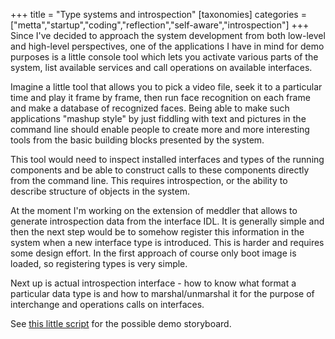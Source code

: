 +++
title = "Type systems and introspection"
[taxonomies]
categories = ["metta","startup","coding","reflection","self-aware","introspection"]
+++
Since I've decided to approach the system development from both low-level and high-level perspectives, one of the applications I have in mind for demo purposes is a little console tool which lets you activate various parts of the system, list available services and call operations on available interfaces.

Imagine a little tool that allows you to pick a video file, seek it to a particular time and play it frame by frame, then run face recognition on each frame and make a database of recognized faces. Being able to make such applications "mashup style" by just fiddling with text and pictures in the command line should enable people to create more and more interesting tools from the basic building blocks presented by the system.

This tool would need to inspect installed interfaces and types of the running components and be able to construct calls to these components directly from the command line. This requires introspection, or the ability to describe structure of objects in the system.

At the moment I'm working on the extension of meddler that allows to generate introspection data from the interface IDL. It is generally simple and then the next step would be to somehow register this information in the system when a new interface type is introduced. This is harder and requires some design effort. In the first approach of course only boot image is loaded, so registering types is very simple.

Next up is actual introspection interface - how to know what format a particular data type is and how to marshal/unmarshal it for the purpose of interchange and operations calls on interfaces.

See [this little script](/notes/Metta-mashable-techdemo-storyboard) for the possible demo storyboard.
